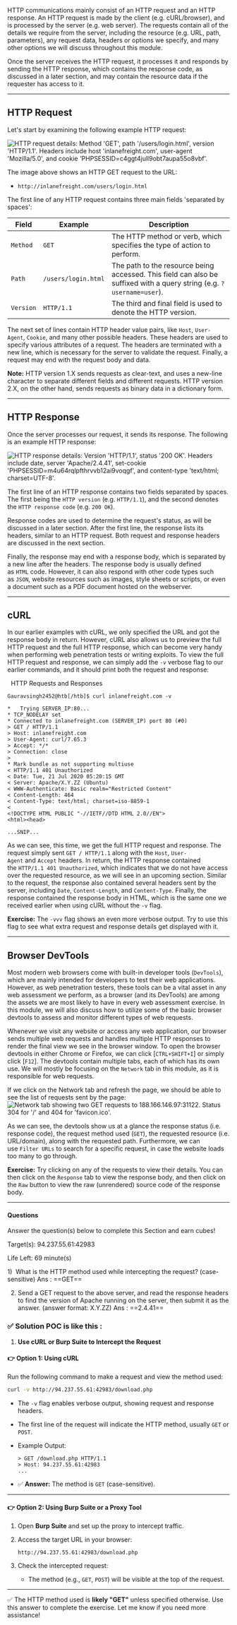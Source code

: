 

HTTP communications mainly consist of an HTTP request and an HTTP response. An HTTP request is made by the client (e.g. cURL/browser), and is processed by the server (e.g. web server). The requests contain all of the details we require from the server, including the resource (e.g. URL, path, parameters), any request data, headers or options we specify, and many other options we will discuss throughout this module.

Once the server receives the HTTP request, it processes it and responds by sending the HTTP response, which contains the response code, as discussed in a later section, and may contain the resource data if the requester has access to it.

---

## HTTP Request

Let's start by examining the following example HTTP request:

![HTTP request details: Method 'GET', path '/users/login.html', version 'HTTP/1.1'. Headers include host 'inlanefreight.com', user-agent 'Mozilla/5.0', and cookie 'PHPSESSID=c4ggt4jull9obt7aupa55o8vbf'.](https://academy.hackthebox.com/storage/modules/35/raw_request.png)

The image above shows an HTTP GET request to the URL:

- `http://inlanefreight.com/users/login.html`

The first line of any HTTP request contains three main fields 'separated by spaces':

|**Field**|**Example**|**Description**|
|---|---|---|
|`Method`|`GET`|The HTTP method or verb, which specifies the type of action to perform.|
|`Path`|`/users/login.html`|The path to the resource being accessed. This field can also be suffixed with a query string (e.g. `?username=user`).|
|`Version`|`HTTP/1.1`|The third and final field is used to denote the HTTP version.|

The next set of lines contain HTTP header value pairs, like `Host`, `User-Agent`, `Cookie`, and many other possible headers. These headers are used to specify various attributes of a request. The headers are terminated with a new line, which is necessary for the server to validate the request. Finally, a request may end with the request body and data.

**Note:** HTTP version 1.X sends requests as clear-text, and uses a new-line character to separate different fields and different requests. HTTP version 2.X, on the other hand, sends requests as binary data in a dictionary form.

---

## HTTP Response

Once the server processes our request, it sends its response. The following is an example HTTP response:

![HTTP response details: Version 'HTTP/1.1', status '200 OK'. Headers include date, server 'Apache/2.4.41', set-cookie 'PHPSESSID=m4u64rqlpfthrvvb12ai9voqgf', and content-type 'text/html; charset=UTF-8'.](https://academy.hackthebox.com/storage/modules/35/raw_response.png)

The first line of an HTTP response contains two fields separated by spaces. The first being the `HTTP version` (e.g. `HTTP/1.1`), and the second denotes the `HTTP response code` (e.g. `200 OK`).

Response codes are used to determine the request's status, as will be discussed in a later section. After the first line, the response lists its headers, similar to an HTTP request. Both request and response headers are discussed in the next section.

Finally, the response may end with a response body, which is separated by a new line after the headers. The response body is usually defined as `HTML` code. However, it can also respond with other code types such as `JSON`, website resources such as images, style sheets or scripts, or even a document such as a PDF document hosted on the webserver.

---

## cURL

In our earlier examples with cURL, we only specified the URL and got the response body in return. However, cURL also allows us to preview the full HTTP request and the full HTTP response, which can become very handy when performing web penetration tests or writing exploits. To view the full HTTP request and response, we can simply add the `-v` verbose flag to our earlier commands, and it should print both the request and response:

  HTTP Requests and Responses

```shell-session
Gauravsingh2452@htb[/htb]$ curl inlanefreight.com -v

*   Trying SERVER_IP:80...
* TCP_NODELAY set
* Connected to inlanefreight.com (SERVER_IP) port 80 (#0)
> GET / HTTP/1.1
> Host: inlanefreight.com
> User-Agent: curl/7.65.3
> Accept: */*
> Connection: close
> 
* Mark bundle as not supporting multiuse
< HTTP/1.1 401 Unauthorized
< Date: Tue, 21 Jul 2020 05:20:15 GMT
< Server: Apache/X.Y.ZZ (Ubuntu)
< WWW-Authenticate: Basic realm="Restricted Content"
< Content-Length: 464
< Content-Type: text/html; charset=iso-8859-1
< 
<!DOCTYPE HTML PUBLIC "-//IETF//DTD HTML 2.0//EN">
<html><head>

...SNIP...
```

As we can see, this time, we get the full HTTP request and response. The request simply sent `GET / HTTP/1.1` along with the `Host`, `User-Agent` and `Accept` headers. In return, the HTTP response contained the `HTTP/1.1 401 Unauthorized`, which indicates that we do not have access over the requested resource, as we will see in an upcoming section. Similar to the request, the response also contained several headers sent by the server, including `Date`, `Content-Length`, and `Content-Type`. Finally, the response contained the response body in HTML, which is the same one we received earlier when using cURL without the `-v` flag.

**Exercise:** The `-vvv` flag shows an even more verbose output. Try to use this flag to see what extra request and response details get displayed with it.

---

## Browser DevTools

Most modern web browsers come with built-in developer tools (`DevTools`), which are mainly intended for developers to test their web applications. However, as web penetration testers, these tools can be a vital asset in any web assessment we perform, as a browser (and its DevTools) are among the assets we are most likely to have in every web assessment exercise. In this module, we will also discuss how to utilize some of the basic browser devtools to assess and monitor different types of web requests.

Whenever we visit any website or access any web application, our browser sends multiple web requests and handles multiple HTTP responses to render the final view we see in the browser window. To open the browser devtools in either Chrome or Firefox, we can click [`CTRL+SHIFT+I`] or simply click [`F12`]. The devtools contain multiple tabs, each of which has its own use. We will mostly be focusing on the `Network` tab in this module, as it is responsible for web requests.

If we click on the Network tab and refresh the page, we should be able to see the list of requests sent by the page: ![Network tab showing two GET requests to 188.166.146.97:31122. Status 304 for '/' and 404 for 'favicon.ico'.](https://academy.hackthebox.com/storage/modules/35/devtools_network_requests.jpg)

As we can see, the devtools show us at a glance the response status (i.e. response code), the request method used (`GET`), the requested resource (i.e. URL/domain), along with the requested path. Furthermore, we can use `Filter URLs` to search for a specific request, in case the website loads too many to go through.

**Exercise:** Try clicking on any of the requests to view their details. You can then click on the `Response` tab to view the response body, and then click on the `Raw` button to view the raw (unrendered) source code of the response body.


---

#### Questions

Answer the question(s) below to complete this Section and earn cubes!

Target(s): 94.237.55.61:42983   

Life Left: 69 minute(s)


1)  What is the HTTP method used while intercepting the request? (case-sensitive)
Ans : ==GET==

2) Send a GET request to the above server, and read the response headers to find the version of Apache running on the server, then submit it as the answer. (answer format: X.Y.ZZ)
Ans : ==2.4.41==




### ✅ **Solution POC is like this :**

1. **Use cURL or Burp Suite to Intercept the Request**
    

#### 👉 **Option 1: Using cURL**

Run the following command to make a request and view the method used:

```bash
curl -v http://94.237.55.61:42983/download.php
```

- The `-v` flag enables verbose output, showing request and response headers.
    
- The first line of the request will indicate the HTTP method, usually `GET` or `POST`.
    
- Example Output:
    
    ```
    > GET /download.php HTTP/1.1
    > Host: 94.237.55.61:42983
    ...
    ```
    
- ✅ **Answer:** The method is `GET` (case-sensitive).
    

---

#### 👉 **Option 2: Using Burp Suite or a Proxy Tool**

1. Open **Burp Suite** and set up the proxy to intercept traffic.
    
2. Access the target URL in your browser:
    
    ```
    http://94.237.55.61:42983/download.php
    ```
    
3. Check the intercepted request:
    
    - The method (e.g., `GET`, `POST`) will be visible at the top of the request.
        

---

✅ The HTTP method used is **likely "GET"** unless specified otherwise. Use this answer to complete the exercise. Let me know if you need more assistance!



```



```
